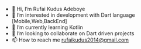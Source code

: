 - 👋 Hi, I’m Rufai Kudus Adeboye
- 👀 I’m interested in development with Dart language [Mobile,Web,BackEnd]
- 🌱 I’m currently learning Kotlin 
- 💞️ I’m looking to collaborate on Dart driven projects 
- 📫 How to reach me rufaikudus2014@gmail.com

<!---
Raks-Javac/Raks-Javac is a ✨ special ✨ repository because its `README.md` (this file) appears on your GitHub profile.
You can click the Preview link to take a look at your changes.
--->

